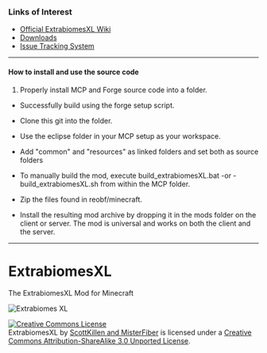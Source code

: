 ### Links of Interest
 - [Official ExtrabiomesXL Wiki](https://github.com/ExtrabiomesXL/ExtrabiomesXL/wiki)
 - [Downloads](http://goo.gl/xLbxg)
 - [Issue Tracking System](https://github.com/ExtrabiomesXL/ExtrabiomesXL/issues)
 
* * *

#### How to install and use the source code ####

1. Properly install MCP and Forge source code into a folder.
- Successfully build using the forge setup script.
- Clone this git into the folder.
- Use the eclipse folder in your MCP setup as your workspace.
- Add "common" and "resources" as linked folders and set both as source folders

- To manually build the mod, execute build_extrabiomesXL.bat -or - build_extrabiomesXL.sh from within the MCP folder.
- Zip the files found in reobf/minecraft.
- Install the resulting mod archive by dropping it in the mods folder on the client or server. The mod is universal and works on both the client and the server.

* * *

ExtrabiomesXL
=============
The ExtrabiomesXL Mod for Minecraft

![Extrabiomes XL](https://raw.github.com/ExtrabiomesXL/extrabiomes-artwork/master/code%20repository/logo.png)

<a rel="license" href="http://creativecommons.org/licenses/by-sa/3.0/deed.en_US"><img alt="Creative Commons License" style="border-width:0" src="http://i.creativecommons.org/l/by-sa/3.0/80x15.png" /></a><br /><span xmlns:dct="http://purl.org/dc/terms/" property="dct:title">ExtrabiomesXL</span> by <a xmlns:cc="http://creativecommons.org/ns#" href="https://github.com/ExtrabiomesXL/ExtrabiomesXL" property="cc:attributionName" rel="cc:attributionURL">ScottKillen and MisterFiber</a> is licensed under a <a rel="license" href="http://creativecommons.org/licenses/by-sa/3.0/deed.en_US">Creative Commons Attribution-ShareAlike 3.0 Unported License</a>.
